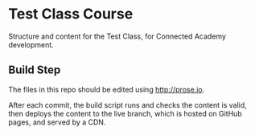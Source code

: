 # Test Class Course

Structure and content for the Test Class, for Connected Academy development.

## Build Step

The files in this repo should be edited using http://prose.io.

After each commit, the build script runs and checks the content is valid, then deploys the content to the live branch, which is hosted on GitHub pages, and served by a CDN.